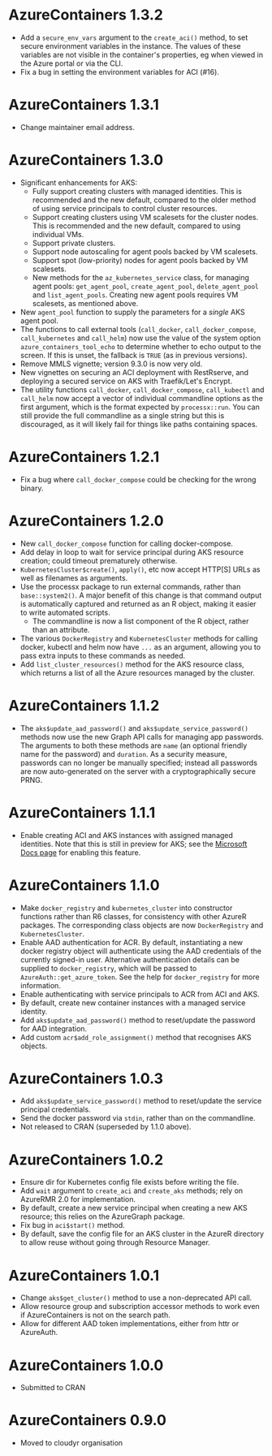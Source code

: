 # AzureContainers 1.3.2

- Add a `secure_env_vars` argument to the `create_aci()` method, to set secure environment variables in the instance.  The values of these variables are not visible in the container's properties, eg when viewed in the Azure portal or via the CLI.
- Fix a bug in setting the environment variables for ACI (#16).

# AzureContainers 1.3.1

- Change maintainer email address.

# AzureContainers 1.3.0

- Significant enhancements for AKS:
  - Fully support creating clusters with managed identities. This is recommended and the new default, compared to the older method of using service principals to control cluster resources.
  - Support creating clusters using VM scalesets for the cluster nodes. This is recommended and the new default, compared to using individual VMs.
  - Support private clusters.
  - Support node autoscaling for agent pools backed by VM scalesets.
  - Support spot (low-priority) nodes for agent pools backed by VM scalesets.
  - New methods for the `az_kubernetes_service` class, for managing agent pools: `get_agent_pool`, `create_agent_pool`, `delete_agent_pool` and `list_agent_pools`. Creating new agent pools requires VM scalesets, as mentioned above.
- New `agent_pool` function to supply the parameters for a _single_ AKS agent pool.
- The functions to call external tools (`call_docker`, `call_docker_compose`, `call_kubernetes` and `call_helm`) now use the value of the system option `azure_containers_tool_echo` to determine whether to echo output to the screen. If this is unset, the fallback is `TRUE` (as in previous versions).
- Remove MMLS vignette; version 9.3.0 is now very old.
- New vignettes on securing an ACI deployment with RestRserve, and deploying a secured service on AKS with Traefik/Let's Encrypt. 
- The utility functions `call_docker`, `call_docker_compose`, `call_kubectl` and `call_helm` now accept a vector of individual commandline options as the first argument, which is the format expected by `processx::run`. You can still provide the full commandline as a single string but this is discouraged, as it will likely fail for things like paths containing spaces.

# AzureContainers 1.2.1

- Fix a bug where `call_docker_compose` could be checking for the wrong binary.

# AzureContainers 1.2.0

- New `call_docker_compose` function for calling docker-compose.
- Add delay in loop to wait for service principal during AKS resource creation; could timeout prematurely otherwise.
- `KubernetesCluster$create()`, `apply()`, etc now accept HTTP\[S\] URLs as well as filenames as arguments.
- Use the processx package to run external commands, rather than `base::system2()`. A major benefit of this change is that command output is automatically captured and returned as an R object, making it easier to write automated scripts.
  - The commandline is now a list component of the R object, rather than an attribute.
- The various `DockerRegistry` and `KubernetesCluster` methods for calling docker, kubectl and helm now have `...` as an argument, allowing you to pass extra inputs to these commands as needed.
- Add `list_cluster_resources()` method for the AKS resource class, which returns a list of all the Azure resources managed by the cluster.

# AzureContainers 1.1.2

* The `aks$update_aad_password()` and `aks$update_service_password()` methods now use the new Graph API calls for managing app passwords. The arguments to both these methods are `name` (an optional friendly name for the password) and `duration`. As a security measure, passwords can no longer be manually specified; instead all passwords are now auto-generated on the server with a cryptographically secure PRNG.

# AzureContainers 1.1.1

* Enable creating ACI and AKS instances with assigned managed identities. Note that this is still in preview for AKS; see the [Microsoft Docs page](https://docs.microsoft.com/en-us/azure/aks/use-managed-identity) for enabling this feature.

# AzureContainers 1.1.0

* Make `docker_registry` and `kubernetes_cluster` into constructor functions rather than R6 classes, for consistency with other AzureR packages. The corresponding class objects are now `DockerRegistry` and `KubernetesCluster`.
* Enable AAD authentication for ACR. By default, instantiating a new docker registry object will authenticate using the AAD credentials of the currently signed-in user. Alternative authentication details can be supplied to `docker_registry`, which will be passed to `AzureAuth::get_azure_token`. See the help for `docker_registry` for more information.
* Enable authenticating with service principals to ACR from ACI and AKS.
* By default, create new container instances with a managed service identity.
* Add `aks$update_aad_password()` method to reset/update the password for AAD integration.
* Add custom `acr$add_role_assignment()` method that recognises AKS objects.

# AzureContainers 1.0.3

* Add `aks$update_service_password()` method to reset/update the service principal credentials.
* Send the docker password via `stdin`, rather than on the commandline.
* Not released to CRAN (superseded by 1.1.0 above).

# AzureContainers 1.0.2

* Ensure dir for Kubernetes config file exists before writing the file.
* Add `wait` argument to `create_aci` and `create_aks` methods; rely on AzureRMR 2.0 for implementation.
* By default, create a new service principal when creating a new AKS resource; this relies on the AzureGraph package.
* Fix bug in `aci$start()` method.
* By default, save the config file for an AKS cluster in the AzureR directory to allow reuse without going through Resource Manager.

# AzureContainers 1.0.1

* Change `aks$get_cluster()` method to use a non-deprecated API call.
* Allow resource group and subscription accessor methods to work even if AzureContainers is not on the search path.
* Allow for different AAD token implementations, either from httr or AzureAuth.

# AzureContainers 1.0.0

* Submitted to CRAN

# AzureContainers 0.9.0

* Moved to cloudyr organisation
